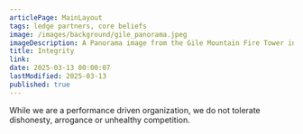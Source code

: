 ```yaml
---
articlePage: MainLayout
tags: ledge partners, core beliefs
image: /images/background/gile_panorama.jpeg
imageDescription: A Panorama image from the Gile Mountain Fire Tower in Norwich, VT
title: Integrity
link:
date: 2025-03-13 00:00:07
lastModified: 2025-03-13
published: true
---
```

While we are a performance driven organization, we do not tolerate dishonesty, arrogance or unhealthy competition.
